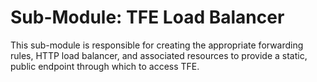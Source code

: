 # Sub-Module: TFE Load Balancer

This sub-module is responsible for creating the appropriate forwarding rules, HTTP load balancer, and associated resources to provide a static, public endpoint through which to access TFE.